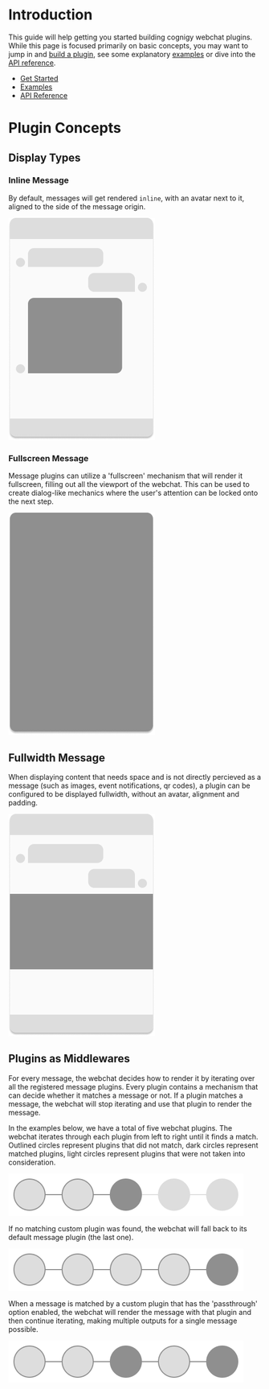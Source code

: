 # Introduction

This guide will help getting you started building cognigy webchat plugins.
While this page is focused primarily on basic concepts, you may want to jump in and [build a plugin](./docs/get-started.md), see some explanatory [examples](./docs/examples.md) or dive into the [API reference](./docs/api-reference.md).

- [Get Started](./docs/get-started.md) 
- [Examples](./docs/examples.md)
- [API Reference](./docs/api-reference.md)


# Plugin Concepts

## Display Types
### Inline Message
By default, messages will get rendered `inline`, with an avatar next to it, aligned to the side of the message origin.

![Inline Message](./assets/message-plugin-inline.png)  


### Fullscreen Message
Message plugins can utilize a 'fullscreen' mechanism that will render it fullscreen, filling out all the viewport of the webchat. This can be used to create dialog-like mechanics where the user's attention can be locked onto the next step.

![Fullscreen Message](./assets/message-plugin-fullscreen.png)

## Fullwidth Message
When displaying content that needs space and is not directly percieved as a message (such as images, event notifications, qr codes), a plugin can be configured to be displayed fullwidth, without an avatar, alignment and padding. 

![Fullwidth Message](./assets/message-plugin-fullwidth.png)


## Plugins as Middlewares

For every message, the webchat decides how to render it by iterating over all the registered message plugins.
Every plugin contains a mechanism that can decide whether it matches a message or not.
If a plugin matches a message, the webchat will stop iterating and use that plugin to render the message.

In the examples below, we have a total of five webchat plugins.
The webchat iterates through each plugin from left to right until it finds a match.
Outlined circles represent plugins that did not match, dark circles represent matched plugins, light circles represent plugins that were not taken into consideration.

![Plugin Message](./assets/plugin-chain-match.png)  

If no matching custom plugin was found, the webchat will fall back to its default message plugin (the last one).

![Default Message](./assets/plugin-chain-default.png)  

When a message is matched by a custom plugin that has the 'passthrough' option enabled, the webchat will render the message with that plugin and then continue iterating, making multiple outputs for a single message possible.

![Passthrough Plugin Message](./assets/plugin-chain-passthrough.png)
